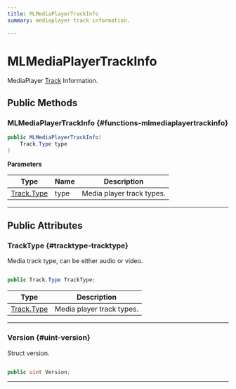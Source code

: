 ```yaml
---
title: MLMediaPlayerTrackInfo
summary: mediaplayer track information. 

---
```


# MLMediaPlayerTrackInfo




MediaPlayer [Track](/versioned_docs/version-14-Jun-2023/unity-api/api/UnityEngine.XR.MagicLeap/MLMedia/Player/Track/UnityEngine.XR.MagicLeap.MLMedia.Player.Track.md) Information.   





## Public Methods

###  MLMediaPlayerTrackInfo {#functions-mlmediaplayertrackinfo}

```csharp
public MLMediaPlayerTrackInfo(
    Track.Type type
)
```


**Parameters**

| Type | Name  | Description  | 
|--|--|--|
| [Track.Type](/versioned_docs/version-14-Jun-2023/unity-api/api/UnityEngine.XR.MagicLeap/MLMedia/Player/Track/UnityEngine.XR.MagicLeap.MLMedia.Player.Track.md#enums-type) |type|Media player track types. |






-----------

## Public Attributes

### TrackType {#tracktype-tracktype}

Media track type, can be either audio or video. 

```csharp

public Track.Type TrackType;

```

| Type | Description  | 
|--|--|
| [Track.Type](/versioned_docs/version-14-Jun-2023/unity-api/api/UnityEngine.XR.MagicLeap/MLMedia/Player/Track/UnityEngine.XR.MagicLeap.MLMedia.Player.Track.md#enums-type) | Media player track types.  |





-----------

### Version {#uint-version}

Struct version. 

```csharp

public uint Version;

```






-----------



